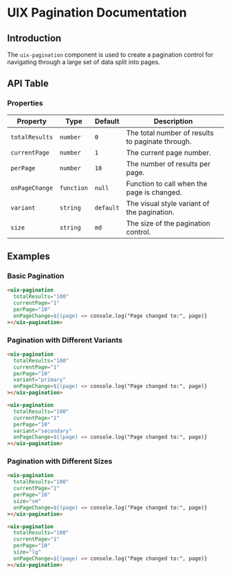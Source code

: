 # UIX Pagination Documentation

## Introduction
The `uix-pagination` component is used to create a pagination control for navigating through a large set of data split into pages.

## API Table

### Properties

| Property       | Type      | Default     | Description                                         |
|----------------|-----------|-------------|-----------------------------------------------------|
| `totalResults` | `number`  | `0`         | The total number of results to paginate through.    |
| `currentPage`  | `number`  | `1`         | The current page number.                            |
| `perPage` | `number`| `10`        | The number of results per page.                     |
| `onPageChange` | `function`| `null`      | Function to call when the page is changed.          |
| `variant`      | `string`  | `default`   | The visual style variant of the pagination.         |
| `size`         | `string`  | `md`        | The size of the pagination control.                 |

## Examples

### Basic Pagination
```html
<uix-pagination
  totalResults="100"
  currentPage="1"
  perPage="10"
  onPageChange=${(page) => console.log("Page changed to:", page)}
></uix-pagination>
```

### Pagination with Different Variants
```html
<uix-pagination
  totalResults="100"
  currentPage="1"
  perPage="10"
  variant="primary"
  onPageChange=${(page) => console.log("Page changed to:", page)}
></uix-pagination>

<uix-pagination
  totalResults="100"
  currentPage="1"
  perPage="10"
  variant="secondary"
  onPageChange=${(page) => console.log("Page changed to:", page)}
></uix-pagination>
```

### Pagination with Different Sizes
```html
<uix-pagination
  totalResults="100"
  currentPage="1"
  perPage="10"
  size="sm"
  onPageChange=${(page) => console.log("Page changed to:", page)}
></uix-pagination>

<uix-pagination
  totalResults="100"
  currentPage="1"
  perPage="10"
  size="lg"
  onPageChange=${(page) => console.log("Page changed to:", page)}
></uix-pagination>
```